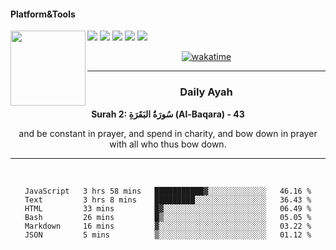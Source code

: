 #### Platform&Tools

[![](https://img.shields.io/badge/-NPM-cb3837?style=flat-square&logo=npm&logoColor=white)](https://npmjs.com/)
[![](https://img.shields.io/badge/PHP-777BB4?style=flat-square&logo=php&logoColor=white)](https://nodejs.org/)
[![](https://img.shields.io/badge/Julia-9558B2?style=flat-square&logo=julia&logoColor=white)](https://nodejs.org/)
<img src="https://avatars.githubusercontent.com/u/31664438?v=4" width="120" align="left">
[![](https://img.shields.io/badge/-Node.js-43853d?style=flat-square&logo=node.js&logoColor=ffffff)](https://nodejs.org/)
[![](https://img.shields.io/badge/Visual_Studio_Code-0078D4?style=flat-square&logo=visual%20studio%20code&logoColor=white)](https://nodejs.org/)

<center>

[![wakatime](https://wakatime.com/badge/user/87646243-158a-4241-a3cb-668e1fa2dbb8.svg)](https://wakatime.com/@87646243-158a-4241-a3cb-668e1fa2dbb8)
               

_______ 
### Daily Ayah

<!--START_SECTION:quran-->

**Surah 2: سُورَةُ البَقَرَةِ (Al-Baqara) - 43**

and be constant in prayer, and spend in charity, and bow down in prayer with all who thus bow down.
 <!--END_SECTION:quran-->

  
                       
                                             
_______

&nbsp;&nbsp;     &nbsp;&nbsp;    &nbsp;&nbsp;   &nbsp;&nbsp;
 
<!--START_SECTION:waka-->

```text
JavaScript   3 hrs 58 mins   ███████████▓░░░░░░░░░░░░░   46.16 %
Text         3 hrs 8 mins    █████████░░░░░░░░░░░░░░░░   36.43 %
HTML         33 mins         █▓░░░░░░░░░░░░░░░░░░░░░░░   06.49 %
Bash         26 mins         █▒░░░░░░░░░░░░░░░░░░░░░░░   05.05 %
Markdown     16 mins         ▓░░░░░░░░░░░░░░░░░░░░░░░░   03.22 %
JSON         5 mins          ▒░░░░░░░░░░░░░░░░░░░░░░░░   01.12 %
```

<!--END_SECTION:waka-->
